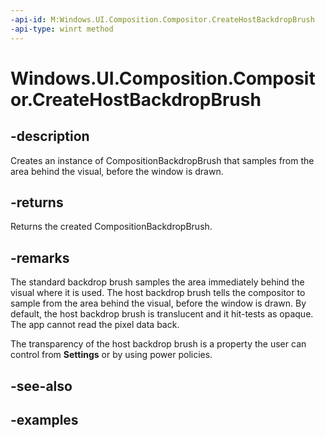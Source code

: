 ```yaml
---
-api-id: M:Windows.UI.Composition.Compositor.CreateHostBackdropBrush
-api-type: winrt method
---
```


<!-- Method syntax.
public CompositionBackdropBrush Compositor.CreateHostBackdropBrush()
-->

# Windows.UI.Composition.Compositor.CreateHostBackdropBrush

## -description
Creates an instance of  CompositionBackdropBrush that samples from the area behind the visual, before the window is drawn.

## -returns
Returns the created CompositionBackdropBrush.

## -remarks
The standard backdrop brush samples the area immediately behind the visual where it is used. The host backdrop brush tells the compositor to sample from the area behind the visual, before the window is drawn. By default, the host backdrop brush is translucent and it hit-tests as opaque. The app cannot read the pixel data back.

The transparency of the host backdrop brush is a property the user can control from **Settings** or by using power policies.

## -see-also

## -examples

